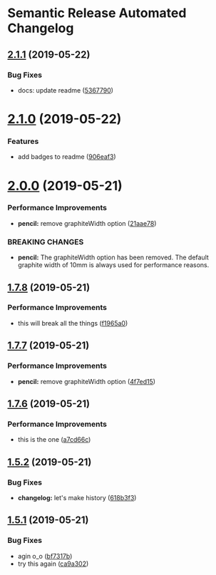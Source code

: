 # Semantic Release Automated Changelog

## [2.1.1](https://github.com/blackfalcon/travisreleasetest/compare/v2.1.0...v2.1.1) (2019-05-22)


### Bug Fixes

* docs: update readme ([5367790](https://github.com/blackfalcon/travisreleasetest/commit/5367790))

# [2.1.0](https://github.com/blackfalcon/travisreleasetest/compare/v2.0.0...v2.1.0) (2019-05-22)


### Features

* add badges to readme ([906eaf3](https://github.com/blackfalcon/travisreleasetest/commit/906eaf3))

# [2.0.0](https://github.com/blackfalcon/travisreleasetest/compare/v1.7.8...v2.0.0) (2019-05-21)


### Performance Improvements

* **pencil:** remove graphiteWidth option ([21aae78](https://github.com/blackfalcon/travisreleasetest/commit/21aae78))


### BREAKING CHANGES

* **pencil:** The graphiteWidth option has been removed.
The default graphite width of 10mm is always used for performance reasons.

## [1.7.8](https://github.com/blackfalcon/travisreleasetest/compare/v1.7.7...v1.7.8) (2019-05-21)


### Performance Improvements

* this will break all the things ([f1965a0](https://github.com/blackfalcon/travisreleasetest/commit/f1965a0))

## [1.7.7](https://github.com/blackfalcon/travisreleasetest/compare/v1.7.6...v1.7.7) (2019-05-21)


### Performance Improvements

* **pencil:** remove graphiteWidth option ([4f7ed15](https://github.com/blackfalcon/travisreleasetest/commit/4f7ed15))

## [1.7.6](https://github.com/blackfalcon/travisreleasetest/compare/v1.7.5...v1.7.6) (2019-05-21)


### Performance Improvements

* this is the one ([a7cd66c](https://github.com/blackfalcon/travisreleasetest/commit/a7cd66c))

## [1.5.2](https://github.com/blackfalcon/travisreleasetest/compare/v1.5.1...v1.5.2) (2019-05-21)


### Bug Fixes

* **changelog:** let's make history ([618b3f3](https://github.com/blackfalcon/travisreleasetest/commit/618b3f3))

## [1.5.1](https://github.com/blackfalcon/travisreleasetest/compare/v1.5.0...v1.5.1) (2019-05-21)


### Bug Fixes

* agin o_o ([bf7317b](https://github.com/blackfalcon/travisreleasetest/commit/bf7317b))
* try this again ([ca9a302](https://github.com/blackfalcon/travisreleasetest/commit/ca9a302))
